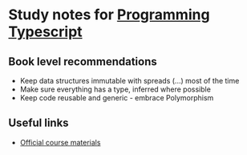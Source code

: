 # Study notes for [Programming Typescript](https://www.oreilly.com/library/view/programming-typescript/9781492037644/)

## Book level recommendations
- Keep data structures immutable with spreads (...) most of the time
- Make sure everything has a type, inferred where possible
- Keep code reusable and generic - embrace Polymorphism

## Useful links
- [Official course materials](https://github.com/bcherny/programming-typescript-answers/)

